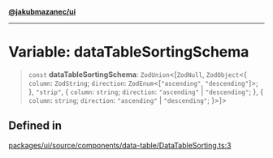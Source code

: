 [**@jakubmazanec/ui**](../README.md)

---

# Variable: dataTableSortingSchema

> `const` **dataTableSortingSchema**: `ZodUnion`\<[`ZodNull`, `ZodObject`\<\{ `column`: `ZodString`;
> `direction`: `ZodEnum`\<[`"ascending"`, `"descending"`]\>; \}, `"strip"`, \{ `column`: `string`; `direction`:
> `"ascending"` \| `"descending"`; \}, \{ `column`: `string`; `direction`: `"ascending"` \| `"descending"`;
> \}\>]\>

## Defined in

[packages/ui/source/components/data-table/DataTableSorting.ts:3](https://github.com/jakubmazanec/tools/blob/4bb343d3736e4f9f11a014de3241c6054262151e/packages/ui/source/components/data-table/DataTableSorting.ts#L3)
